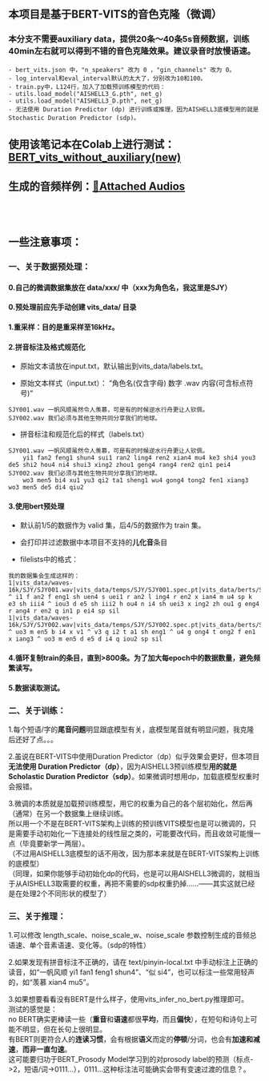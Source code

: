 ## 本项目是基于BERT-VITS的音色克隆（微调）
### 本分支不需要auxiliary data，提供20条～40条5s音频数据，训练40min左右就可以得到不错的音色克隆效果。建议录音时放慢语速。

```
- bert_vits.json 中，"n_speakers" 改为 0 ，"gin_channels" 改为 0。
- log_interval和eval_interval默认的太大了，分别改为10和100。
- train.py中，L124行，加入了加载预训练模型的代码：
- utils.load_model("AISHELL3_G.pth", net_g)
- utils.load_model("AISHELL3_D.pth", net_g)
- 无法使用 Duration Predictor (dp) 进行训练或推理，因为AISHELL3底模型用的就是 Stochastic Duration Predictor (sdp)。
```

## 使用该笔记本在Colab上进行测试：[BERT_vits_without_auxiliary(new)](https://github.com/luuumity/vits_chinese/blob/bert_vits_aishell3/BERT_vits_without_auxiliary(new).ipynb)
## 生成的音频样例：[📎Attached Audios](https://valuable-odometer-38c.notion.site/Attached-Audios-ce736be5be6c46cc951b635d6d81c004?pvs=4)
<br></br>

## 一些注意事项：

### 一、关于数据预处理：

#### 0.自己的微调数据集放在 data/xxx/ 中（xxx为角色名，我这里是SJY）
#### 0.预处理前应先手动创建 vits_data/ 目录

#### 1.重采样：目的是重采样至16kHz。

#### 2.拼音标注及格式规范化

- 原始文本请放在input.txt，默认输出到vits_data/labels.txt。

- 原始文本样式（input.txt）： ”角色名(仅含字母) 数字 .wav  内容(可含标点符号)“
```
SJY001.wav 一帆风顺虽然令人羡慕，可是有的时候逆水行舟更让人钦佩。
SJY002.wav 我们必须与其他生物共同分享我们的地球。
```
- 拼音标注和规范化后的样式（labels.txt）
```
SJY001.wav 一帆风顺虽然令人羡慕，可是有的时候逆水行舟更让人钦佩。
	yi1 fan2 feng1 shun4 sui1 ran2 ling4 ren2 xian4 mu4 ke3 shi4 you3 de5 shi2 hou4 ni4 shui3 xing2 zhou1 geng4 rang4 ren2 qin1 pei4
SJY002.wav 我们必须与其他生物共同分享我们的地球。
	wo3 men5 bi4 xu1 yu3 qi2 ta1 sheng1 wu4 gong4 tong2 fen1 xiang3 wo3 men5 de5 di4 qiu2
```
#### 3.使用bert预处理
- 默认前1/5的数据作为 valid 集，后4/5的数据作为 train 集。

- 会打印并过滤数据中本项目不支持的**儿化音**条目

- filelists中的格式：
```
我的数据集会生成这样的：
1|vits_data/waves-16k/SJY/SJY001.wav|vits_data/temps/SJY/SJY001.spec.pt|vits_data/berts/SJY/SJY001.wav.npy|sil ^ i1 f an2 f eng1 sh uen4 s uei1 r an2 l ing4 r en2 x ian4 m u4 sp k e3 sh iii4 ^ iou3 d e5 sh iii2 h ou4 n i4 sh uei3 x ing2 zh ou1 g eng4 r ang4 r en2 q in1 p ei4 sp sil
1|vits_data/waves-16k/SJY/SJY002.wav|vits_data/temps/SJY/SJY002.spec.pt|vits_data/berts/SJY/SJY002.wav.npy|sil ^ uo3 m en5 b i4 x v1 ^ v3 q i2 t a1 sh eng1 ^ u4 g ong4 t ong2 f en1 x iang3 ^ uo3 m en5 d e5 d i4 q iou2 sp sil
```

#### 4.循环复制train的条目，直到>800条。为了加大每epoch中的数据数量，避免频繁读写。

#### 5.数据读取测试。

### 二、关于训练：
1.每个短语/字的**尾音问题**明显跟底模型有关，底模型尾音就有明显问题，我克隆后还好了点。。。  

2.虽说在BERT-VITS中使用Duration Predictor（dp）似乎效果会更好，但本项目**无法使用 Duration Predictor（dp）**，因为AISHELL3预训练模型**用的就是 Scholastic Duration Predictor（sdp）**。如果微调时想用dp，加载底模型权重时会报错。  

3.微调的本质就是加载预训练模型，用它的权重为自己的各个层初始化，然后再（通常）在另一个数据集上继续训练。  
所以用一个不是在BERT-VITS架构上训练的预训练VITS模型也是可以微调的，只是需要手动初始化一下连接处的线性层之类的，可能要改代码，而且收敛可能慢一点（毕竟要新学一两层）。  
（不过用AISHELL3底模型的话不用改，因为那本来就是在BERT-VITS架构上训练的底模型）  
（同理，如果你能够手动初始化dp的代码，也是可以用AISHELL3微调的，就相当于从AISHELL3取需要的权重，再把不需要的sdp权重扔掉……——其实这就已经是在处理2个不同形状的模型了）

### 三、关于推理：
1.可以修改 length_scale、noise_scale_w、noise_scale 参数控制生成的音频总语速、单个音素语速、变化等。（sdp的特性）  

2.如果发现有拼音标注不正确的，请在 text/pinyin-local.txt 中手动标注上正确的读音，如“一帆风顺 yi1 fan1 feng1 shun4”、“似 si4”，也可以标注一些常用轻声的，如“羡慕 xian4 mu5”。  

3.如果想要看看没有BERT是什么样子，使用vits_infer_no_bert.py推理即可。  
测试的感觉是：  
no BERT确实更棒读一些（**重音**和**语速**都很**平均**，而且**偏快**），在短句和诗句上可能不明显，但在长句上很明显。  
有BERT则更符合人的**连读习惯**，会有根据**语义**而定的**停顿**/分词，也会有**加速和减速**，**而非一直匀速**。  
这可能要归功于BERT_Prosody Model学习到的对prosody label的预测（标点->2，短语/词->0111...），0111...这种标注法可能确实会带有变速过渡的信息？。
